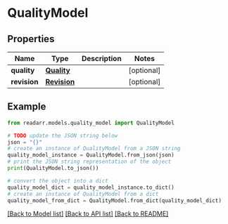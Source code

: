 # QualityModel


## Properties

Name | Type | Description | Notes
------------ | ------------- | ------------- | -------------
**quality** | [**Quality**](Quality.md) |  | [optional] 
**revision** | [**Revision**](Revision.md) |  | [optional] 

## Example

```python
from readarr.models.quality_model import QualityModel

# TODO update the JSON string below
json = "{}"
# create an instance of QualityModel from a JSON string
quality_model_instance = QualityModel.from_json(json)
# print the JSON string representation of the object
print(QualityModel.to_json())

# convert the object into a dict
quality_model_dict = quality_model_instance.to_dict()
# create an instance of QualityModel from a dict
quality_model_from_dict = QualityModel.from_dict(quality_model_dict)
```
[[Back to Model list]](../README.md#documentation-for-models) [[Back to API list]](../README.md#documentation-for-api-endpoints) [[Back to README]](../README.md)


